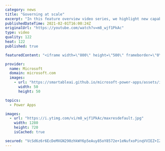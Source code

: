 ```yaml
---
category: news
title: "Governing at scale"
excerpt: "In this feature overview video series, we highlight new capabilities included in the latest update to Microsoft Power Apps.  Microsoft's Power Platform is a rich ecosystem of more than three hundred Microsoft and non-Microsoft connectors that can be leveraged by apps and flows. We are proud to introduce"
publishedDateTime: 2021-02-01T16:00:24Z
originalUrl: "https://youtube.com/watch?v=m8_wjf1PkAc"
type: video
quality: 122
heat: 122
published: true

featuredContent: "<iframe width=\"800\" height=\"500\" frameborder=\"0\" src=\"https://www.youtube.com/embed/m8_wjf1PkAc\" allow=\"accelerometer; autoplay; encrypted-media; gyroscope; picture-in-picture\" allowfullscreen></iframe>"

provider:
  name: Microsoft
  domain: microsoft.com
  images:
    - url: "https://smartableai.github.io/microsoft-power-apps/assets/images/organizations/microsoft.com-50x50.jpg"
      width: 50
      height: 50

topics:
  - Power Apps

images:
  - url: "https://i.ytimg.com/vi/m8_wjf1PkAc/maxresdefault.jpg"
    width: 1280
    height: 720
    isCached: true

secured: "VcSd6z6r6EcDeMXGN290zhkWY6p5eAuy85oY8572e+1eNufxoPinqVVIEZ+IZMbVHbLiD+JLoJTUvoK57R/sH3YPqsNVT2HodxrM64iSTwWirg3qRUBSUBlh5jkdm8ODAsxE04cLgMvbvZVCMx1LOi1ZGjcw6vqUS8/7vZoUXqsSpH9NfBAOvShvjWE6L4vpgoPOjyWzTgVh3POHgu/BWlKvn7rzHdiQ0PJ+xz6IneXA5CmfA4FoZnMMFQyhX0fsIU2ljNZSHFCNoVOGc1UJ/2yEmjmMzRjJVimnshkYcAfG3PwVWT62Oqe8iuSN7W/u5OoDl2aVTNYjTW2EqwQKeTCyliu8a7NzKEn19UDxOJpJB/Y3gwtxYUbWsADoQzVvvFVHnofB7AvXwz8XczfDVZwio1+cJW2wlxrRoD3Elz4=;cUONz4eRgGiGKJvC2q0KJA=="
---
```


